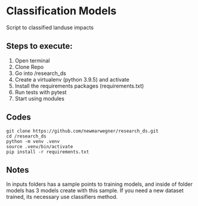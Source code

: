 # Classification Models 
Script to classified landuse impacts

## Steps to execute:
1. Open terminal
2. Clone Repo
3. Go into /research_ds
4. Create a virtualenv (python 3.9.5) and activate   
5. Install the requirements packages (requirements.txt)
6. Run tests with pytest   
7. Start using modules

## Codes
```
git clone https://github.com/newmarwegner/research_ds.git
cd /research_ds
python -m venv .venv
source .venv/bin/activate
pip install -r requirements.txt
```

## Notes
In inputs folders has a sample points to training models, 
and inside of folder models has 3 models create with this sample. If you need a new dataset trained, its necessary use classifiers method.
